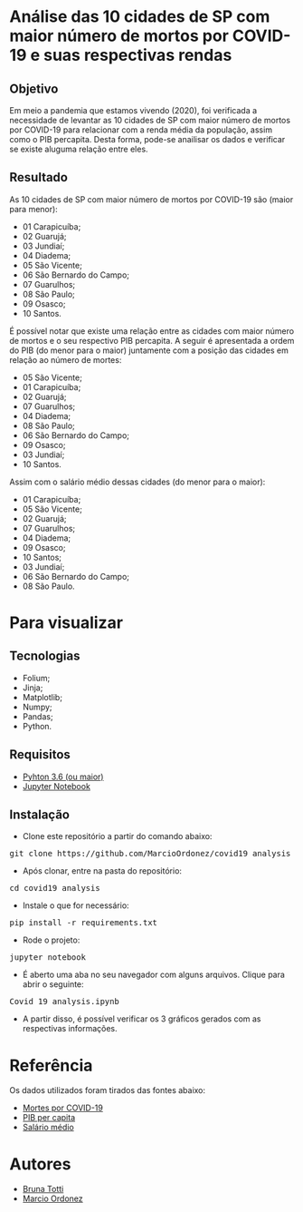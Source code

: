 # Análise das 10 cidades de SP com maior número de mortos por COVID-19 e suas respectivas rendas

## Objetivo
Em meio a pandemia que estamos vivendo (2020), foi verificada a necessidade de levantar as 10 cidades de SP com maior número de mortos por COVID-19 para relacionar com a renda média da população, assim como o PIB percapita. Desta forma, pode-se anailisar os dados e verificar se existe aluguma relação entre eles. 

## Resultado
As 10 cidades de SP com maior número de mortos por COVID-19 são (maior para menor):
* 01 Carapicuíba; 
* 02 Guarujá;
* 03 Jundiaí;
* 04 Diadema;
* 05 São Vicente;
* 06 São Bernardo do Campo;
* 07 Guarulhos;
* 08 São Paulo; 
* 09 Osasco;
* 10 Santos.

É possível notar que existe uma relação entre as cidades com maior número de mortos e o seu respectivo PIB percapita. A seguir é apresentada a ordem do PIB (do menor para o maior) juntamente com a posição das cidades em relação ao número de mortes:
* 05 São Vicente; 
* 01 Carapicuíba; 
* 02 Guarujá;
* 07 Guarulhos;
* 04 Diadema;
* 08 São Paulo; 
* 06 São Bernardo do Campo;
* 09 Osasco;
* 03 Jundiaí;
* 10 Santos.

Assim com o salário médio dessas cidades (do menor para o maior):
* 01 Carapicuíba; 
* 05 São Vicente; 
* 02 Guarujá;
* 07 Guarulhos;
* 04 Diadema;
* 09 Osasco;
* 10 Santos;
* 03 Jundiaí;
* 06 São Bernardo do Campo;
* 08 São Paulo.

# Para visualizar

## Tecnologias
* Folium;
* Jinja;
* Matplotlib; 
* Numpy;
* Pandas;
* Python.

## Requisitos
* <a href="https://www.python.org/downloads/">Pyhton 3.6 (ou maior)</a>
* <a href="https://jupyter.org/install">Jupyter Notebook</a>

## Instalação
* Clone este repositório a partir do comando abaixo:
<pre>git clone https://github.com/MarcioOrdonez/covid19_analysis</pre>

* Após clonar, entre na pasta do repositório:
<pre>cd covid19_analysis</pre>

* Instale o que for necessário:
<pre>pip install -r requirements.txt</pre>

* Rode o projeto:
<pre>jupyter notebook</pre>

* É aberto uma aba no seu navegador com alguns arquivos. Clique para abrir o seguinte:
<pre>Covid_19_analysis.ipynb</pre>

* A partir disso, é possível verificar os 3 gráficos gerados com as respectivas informações.

# Referência
Os dados utilizados foram tirados das fontes abaixo:

* <a href="https://infograficos.gazetadopovo.com.br/saude/ranking-do-coronavirus-por-cidades-mortes-por-milhao/?utm_source=gazeta-do-povo&utm_medium=especiais&utm_campaign=coronavirus">Mortes por COVID-19</a>
* <a href="http://www.dados.gov.br/dataset/cgeo_vw_pib_percapita">PIB per capita</a>
* <a href="https://cidades.ibge.gov.br/">Salário médio</a>

# Autores
* <a href="https://github.com/brunatotti">Bruna Totti</a>
* <a href="https://github.com/MarcioOrdonez/">Marcio Ordonez</a>




